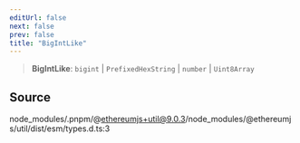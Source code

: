 ```yaml
---
editUrl: false
next: false
prev: false
title: "BigIntLike"
---
```


> **BigIntLike**: `bigint` \| `PrefixedHexString` \| `number` \| `Uint8Array`

## Source

node\_modules/.pnpm/@ethereumjs+util@9.0.3/node\_modules/@ethereumjs/util/dist/esm/types.d.ts:3
